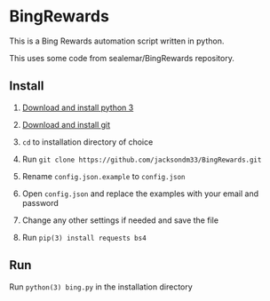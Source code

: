 # BingRewards

This is a Bing Rewards automation script written in python.

This uses some code from sealemar/BingRewards repository.

## Install

1. [Download and install python 3](https://www.python.org/downloads)

2. [Download and install git](https://git-scm.com/downloads)

3. `cd` to installation directory of choice

4. Run `git clone https://github.com/jacksondm33/BingRewards.git`

5. Rename `config.json.example` to `config.json`

6. Open `config.json` and replace the examples with your email and password

7. Change any other settings if needed and save the file

8. Run `pip(3) install requests bs4`

## Run

Run `python(3) bing.py` in the installation directory


